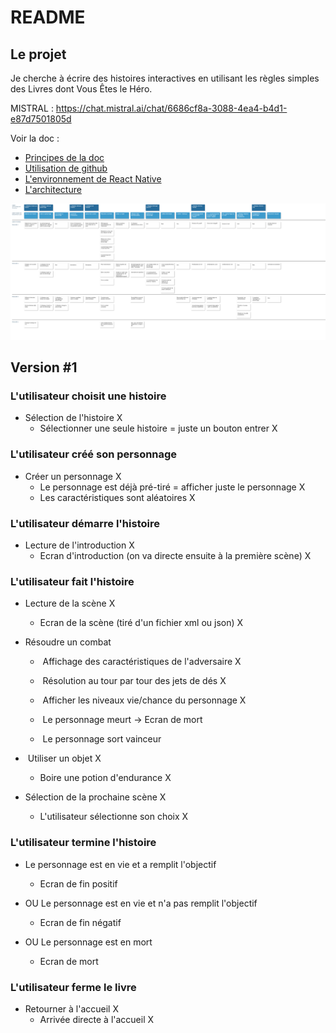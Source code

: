 # README

## Le projet

Je cherche à écrire des histoires interactives en utilisant les règles simples des Livres dont Vous Êtes le Héro.

MISTRAL : <https://chat.mistral.ai/chat/6686cf8a-3088-4ea4-b4d1-e87d7501805d>

Voir la doc :

- [Principes de la doc](docs/README.md)
- [Utilisation de github](docs/github.md)
- [L'environnement de React Native](docs/react-native-env.md)
- [L'architecture](docs/architecture.md)

![Journey](./docs/journey.png)

## Version #1

### L'utilisateur choisit une histoire

- Sélection de l'histoire X
  - Sélectionner une seule histoire = juste un bouton entrer X

### L'utilisateur créé son personnage

- Créer un personnage X
  - Le personnage est déjà pré-tiré = afficher juste le personnage X
  - Les caractéristiques sont aléatoires X

### L'utilisateur démarre l'histoire

- Lecture de l'introduction X
  - Ecran d'introduction (on va directe ensuite à la première scène) X

### L'utilisateur fait l'histoire

- Lecture de la scène X

  - Ecran de la scène (tiré d'un fichier xml ou json) X

- Résoudre un combat

  - ​ Affichage des caractéristiques de l'adversaire X

  - ​ Résolution au tour par tour des jets de dés X

  - ​ Afficher les niveaux vie/chance du personnage X

  - ​ Le personnage meurt -> Ecran de mort

  - ​ Le personnage sort vainceur

- ​ Utiliser un objet X

  - Boire une potion d'endurance X

- Sélection de la prochaine scène X
  - L'utilisateur sélectionne son choix X

### L'utilisateur termine l'histoire

- Le personnage est en vie et a remplit l'objectif

  - Ecran de fin positif

- OU Le personnage est en vie et n'a pas remplit l'objectif

  - Ecran de fin négatif

- OU Le personnage est en mort
  - Ecran de mort

### L'utilisateur ferme le livre

- Retourner à l'accueil X
  - Arrivée directe à l'accueil X
